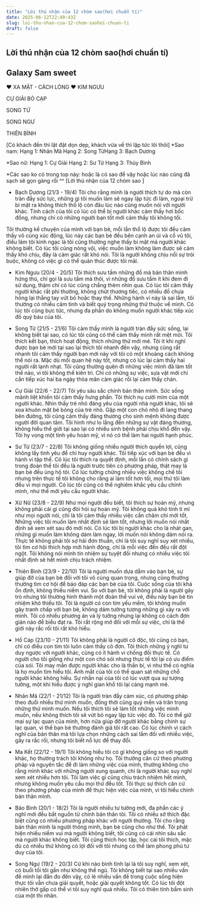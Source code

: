 ```yaml
---
title: "Lời thú nhận của 12 chòm sao(hơi chuẩn tí)"
date: 2025-06-12T22:49:43Z
slug: loi-thu-nhan-cua-12-chom-saohoi-chuan-ti
draft: false
---
```


## Lời thú nhận của 12 chòm sao(hơi chuẩn tí)

## Galaxy Sam sweet

♥ XA MẶT - CÁCH LÒNG ♥ 
KIM NGƯU

CỰ GIẢI
BÒ CẠP

SONG TỬ

SONG NGƯ

THIÊN BÌNH

[Có khách đến thì lật đật dọn dẹp, khách vừa về thì lập tức lôi thôi]
*Sao nam:
Hạng 1: Nhân Mã
Hạng 2: Song TửHạng 3: Bạch Dương

*Sao nữ:
Hạng 1: Cự Giải
Hạng 2: Sư Tử
Hạng 3: Thủy Bình

*Các sao ko có trong top này: hoặc là có sao để vậy hoặc lúc nào cũng đã sạch sẽ gọn gàng rồi ^^
[Lời thú nhận của 12 chòm sao ]
- Bạch Dương (21/3 - 19/4)
Tôi cho rằng mình là người thích tự do mà còn tràn đầy sức lực, những gì tôi muốn làm sẽ ngay lập tức đi làm, ngoại trừ bí mật ra không thích thổ lộ còn đâu lúc nào cũng muốn nói với người khác. Tính cách của tôi có lúc có thể bị người khác cảm thấy hơi bốc đồng, nhưng chỉ có những người bạn tốt mới cảm thấy tôi không tồi.

Tôi thường kể chuyện của mình với bạn bè, mỗi lần thổ lộ được tôi đều cảm thấy vô cùng xúc động, lúc này các bạn bè đều bên cạnh an ủi và cổ vũ tôi, điều làm tôi kinh ngạc là tôi cũng thường nghe thấy bí mật mà người khác không biết.
Có lúc tôi cũng nóng vội, việc muốn làm không làm được sẽ cảm thấy khó chịu, đây là cảm giác rất khó nói. Tôi là người không chịu nổi sự trói buộc, không có việc gì có thể quản thúc được tôi mãi.

- Kim Ngưu (20/4 - 20/5)
Tôi thích sưu tầm những đồ mà bản thân mình hứng thú, chỉ gọi là sưu tầm mà thôi, vì những đồ sưu tầm ít khi đem đi sử dụng, thậm chí có lúc cũng chẳng thèm nhìn qua.
Có lúc tôi cảm thấy người khác rất phi thường, không chút thương tiếc, có nhiều đồ chưa hỏng lại thẳng tay vứt bỏ hoặc thay thế. Những hành vi này là sai lầm, tôi thường có nhiều cảm tình và biết quý trọng những thứ thuộc về mình.
Có lúc tôi cũng bực tức, nhưng đa phần do không muốn người khác tiếp xúc đồ quý báu của tôi.

- Song Tử (21/5 - 21/6)
Tôi cảm thấy mình là người tràn đầy sức sống, lại không biết tại sao, có lúc tôi cũng có thể cảm thấy mình rất mệt mỏi. Tôi thích kết bạn, thích hoạt động, thích những thứ mới mẻ.
Tôi ít khi nghĩ được bạn bè mới tại sao lại thích tôi nhanh đến vậy, nhưng cũng rất nhanh tôi cảm thấy người bạn mới này với tôi có một khoảng cách không thể nói ra. Mặc dù mối quan hệ này tốt, nhưng có lúc lại cảm thấy hai người rất lạnh nhạt.
Tôi cũng thường quên đi những việc mình đã làm tốt thế nào, vì tôi không thể kiên trì. Chỉ có những sự việc, sựa vật mới chỉ cần tiếp xúc hai ba ngày thỏa mãn cảm giác rồi lại cảm thấy chán.

- Cự Giải (22/6 - 22/7)
Tôi yêu sâu sắc chính bản thân mình. Sức sống mãnh liệt khiến tôi cảm thấy hưng phấn. Tôi thích nụ cười mỉm của một người khác. Nhìn thấy trẻ nhỏ đáng yêu của người nhà người khác, tôi sẽ xoa khuôn mặt bé bỏng của trẻ nhỏ. Gặp một con chó nhỏ đi lang thang bên đường, tôi cũng cảm thấy đáng thương cho sinh mệnh không được người đời quan tâm. Tôi hình như lo lắng đến những sự vật đáng thương, không hiểu thế giới tại sao lại có nhiều sinh bệnh phải chịu khổ đến vậy. Tôi hy vọng một tình yêu hoàn mỹ, vì nó có thể làm hai người hạnh phúc.

- Sư Tử (23/7 - 22/8)
Tôi không giống nhiều người thích quyền lợi, cũng không lấy tình yêu để chỉ huy người khác. Tôi tiếp xúc với bạn bè đều vì hành vi tập thể.
Có lúc tôi thích ra quyết định, mỗi lần có chính sách gì trong đoàn thể tôi đều là người trước tiên có phương pháp, thật may là bạn bè đều ủng hộ tôi. Có lúc tưởng chừng nhiều việc khống chế tôi nhưng trên thực tế tôi không cho rằng ai làm tốt hơn tối, mọi thứ tôi làm đều vì mọi người. Có lúc tôi cũng có thể nghiêm khắc yêu cầu chính mình, như thế mới yêu cầu người khác.

- Xử Nữ (23/8 - 22/9)
Như mọi người đều biết, tôi thích sự hoàn mỹ, nhưng không phải cái gì cũng đòi hỏi sự hoàn mỹ. Tôi không quá khó tính tỉ mỉ như mọi người nói, chỉ là tôi cảm thấy nhiều việc cần chăm chỉ mới tốt. Những việc tôi muốn làm nhất định sẽ làm tốt, nhưng lời muốn nói nhất định sẽ xem xét sau đó mới nói.
Có lúc tôi bị người khác cho là nhát gan, những gì muốn làm không dám làm ngay, lời muốn nói không dám nói ra. Thực tế không phải tôi sợ hãi đơn thuần, chỉ là tôi suy nghĩ suy xét nhiều, tôi tìm cơ hội thích hợp mới hành động, chỉ là mỗi việc đến đều rất đột ngột. Tôi không nói mình tín nhiệm sự tuyệt đối nhưng có nhiều việc tôi nhất định sẽ hết mình chịu trách nhiệm.

- Thiên Bình (23/9 - 22/10)
Tôi là người muốn dựa dẫm vào bạn bè, sự giúp đỡ của bạn bè đối với tôi vô cùng quan trọng, nhưng cũng thường thường tìm cơ hội để báo đáp các bạn bè của tôi.
Cuộc sống của tôi khá ổn định, không thiếu niềm vui. So với bạn bè, tôi không phải là người gây trò nhưng tôi thường hình thành một đoàn thể vui vẻ, điều này bạn bè tín nhiệm khó thiếu tôi.
Tôi là người có con tim yếu mềm, tôi không muốn gây tranh chấp với bạn bè, không dám tưởng tượng những gì xảy ra với mình.
Tôi có nhiều phương án và lý tưởng nhưng lại không có cách đơn giản nào để biểu đạt ra. Tôi rất rộng mở đối với mỗi sự việc, chỉ là thế giới này rắc rối tôi rất khó hiểu.

- Hổ Cáp (23/10 - 21/11)
Tôi không phải là người cô độc, tôi cũng có bạn, chỉ có điều con tim tôi luôn cảm thấy cô đơn. Tôi thích những ý nghĩ tư duy ngược với người khác, cũng có ít hành vi chống đối thực tế.
Có người cho tôi giống như một con chó sói nhưng thực tế tôi lại có ưu điểm của sói. Tôi may mắn được người khác cho là thần bí, vì như thế có nghĩa là họ muốn tìm hiểu tôi. Ánh mắt của tôi có thể quan sát những chỗ người khác không hiểu. Sự nhẫn nại của tôi có lúc vượt qua sự tượng tưởng, một khi hiểu được ý nghĩ gian khổ tôi lại càng mạnh mẽ.

- Nhân Mã (22/1 - 21/12)
Tôi là người tràn đầy cảm xúc, có phương pháp theo đuổi nhiều thứ mình muốn, đồng thời cũng quý mến và trân trọng những thứ mình muốn. Nếu tôi thích tôi sẽ làm tốt những việc mình muốn, nếu không thích tôi sẽ vứt bỏ ngay lập tức việc đó.
Tôi có thể giữ mại sự lạc quan của mình, hơn nữa giúp đỡ người khác bằng chính sự lạc quan, vì thế bạn bè thường đánh giá tôi rất cao.
Có lúc chính vì cách nghĩ của bản thân mà tôi lựa chọn những cách sai lầm đối với nhiều việc, gây ra rắc rối, nhưng tôi biết nỗ lực để thay đổi.

- Ma Kết (22/12 - 19/1)
Tôi không hiểu tôi có gì không giống so với người khác, họ thường trách tôi không như họ. Tôi thường căn cứ theo phương pháp và nguyên tắc để đi làm những việc của mình, thường không cho rằng mình khác với những người xung quanh, chỉ là người khác suy nghĩ xem xét nhiều hơn tôi. Tôi làm việc gì cũng chịu trách nhiệm hết mình, nhưng không muốn yêu cầu mọi thứ đều tốt.
Tôi thực sự thích căn cứ theo phương pháp của mình để thực hiện việc của mình, vì tôi hiểu chính bản thân mình.

- Bảo Bình (20/1 - 18/2)
Tôi là người nhiều tư tưởng mới, đa phần các ý nghĩ mới đều bắt nguồn từ chính bản thân tôi. Tôi có nhiều sở thích đặc biệt cũng có nhiều phương pháp khác với người thường. Tôi cho rằng bản thân mình là người thông minh, bạn bè cũng cho như thế.
Tôi phát hiện nhiều niềm vui mà người không biết, tôi cũng có cái nhìn sâu sắc mà người khác không biết. Tôi cũng thích học tập, học cái tôi thích, mặc dù có nhiều thứ không có lợi đối với tôi nhưng có thể làm phong phú tư duy của tôi.

- Song Ngư (19/2 - 20/3)
Cứ khi nào bình tĩnh lại là tôi suy nghĩ, xem xét, có buổi tối tôi gần như không thể ngủ. Tôi không biết tại sao nhiều vấn đề mình lại đắn đo đến vậy, có lẽ nhiều vấn đề trong cuộc sống hiện thực tôi vẫn chưa giải quyết, hoặc giải quyết không tốt.
Có lúc tôi đột nhiên thở gấp có thể vì tôi suy nghĩ quá nhiều. Tôi có thiên tính bẩm sinh của một thi nhân.